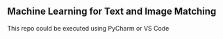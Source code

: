 ## Machine Learning for Text and Image Matching

This repo could be executed using PyCharm or VS Code 
